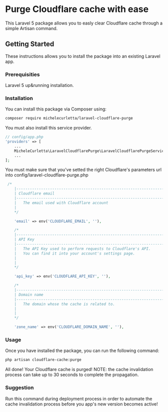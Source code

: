 # Purge Cloudflare cache with ease

This Laravel 5 package allows you to easly clear Cloudflare cache through a simple Artisan command.

## Getting Started

These instructions allows you to install the package into an existing Laravel app.

### Prerequisities

Laravel 5 up&running installation.


### Installation

You can install this package via Composer using:

```bash
composer require michelecurletta/laravel-cloudflare-purge
```

You must also install this service provider.

```php
// config/app.php
'providers' => [
    ...
    MicheleCurletta\LaravelCloudflarePurge\LaravelCloudflarePurgeServiceProvider::class,
    ...
];
```

You must make sure that you've setted the right Cloudflare's parameters url into config/laravel-cloudflare-purge.php

```php
 /*
    |--------------------------------------------------------------------------
    | Cloudflare email
    |--------------------------------------------------------------------------
    |   The email used with Cloudflare account
    |   
    */

    'email' => env('CLOUDFLARE_EMAIL', ''),

    /*
    |--------------------------------------------------------------------------
    | API Key
    |--------------------------------------------------------------------------
    |   The API Key used to perform requests to Cloudflare's API.
    |   You can find it into your account's settings page.
    |   
    |
    */

    'api_key' => env('CLOUDFLARE_API_KEY', ''),

    /*
    |--------------------------------------------------------------------------
    | Domain name
    |--------------------------------------------------------------------------
    |   The domain whose the cache is related to.
    |   
    |
    */

    'zone_name' => env('CLOUDFLARE_DOMAIN_NAME', ''),
```
### Usage

Once you have installed the package, you can run the following command:

```bash
php artisan cloudflare-cache:purge
```
All done! Your Cloudflare cache is purged!
NOTE: the cache invalidation process can take up to 30 seconds to complete the propagation.

### Suggestion

Run this command during deployment process in order to automate the cache invalidation process before you app's new version becomes active!
